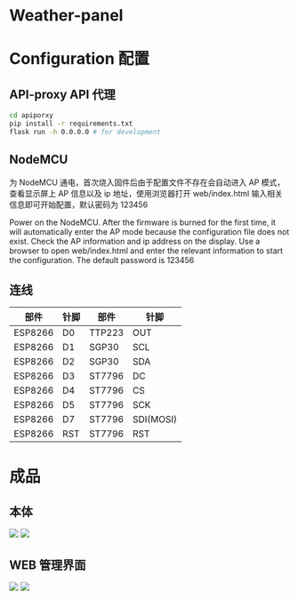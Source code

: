 # Weather-panel

# Configuration 配置

## API-proxy API 代理

``` bash
cd apiporxy
pip install -r requirements.txt
flask run -h 0.0.0.0 # for development
```

## NodeMCU

为 NodeMCU 通电，首次烧入固件后由于配置文件不存在会自动进入 AP 模式，查看显示屏上 AP 信息以及 ip 地址，使用浏览器打开 web/index.html 输入相关信息即可开始配置，默认密码为 123456

Power on the NodeMCU. After the firmware is burned for the first time, it will automatically enter the AP mode because the configuration file does not exist. Check the AP information and ip address on the display. Use a browser to open web/index.html and enter the relevant information to start the configuration. The default password is 123456

## 连线

| 部件    | 针脚 | 部件   | 针脚      |
|---------|------|--------|-----------|
| ESP8266 | D0   | TTP223 | OUT       |
| ESP8266 | D1   | SGP30  | SCL       |
| ESP8266 | D2   | SGP30  | SDA       |
| ESP8266 | D3   | ST7796 | DC        |
| ESP8266 | D4   | ST7796 | CS        |
| ESP8266 | D5   | ST7796 | SCK       |
| ESP8266 | D7   | ST7796 | SDI(MOSI) |
| ESP8266 | RST  | ST7796 | RST       |

# 成品

## 本体

![](https://cdn.6-d.cc/img/20201202002.jpg)
![](https://cdn.6-d.cc/img/20201202003.jpg)

## WEB 管理界面

![](https://cdn.6-d.cc/img/20201202005.jpg)
![](https://cdn.6-d.cc/img/20201202004.jpg)
